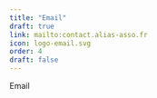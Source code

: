 ```yaml
---
title: "Email"
draft: true
link: mailto:contact.alias-asso.fr
icon: logo-email.svg
order: 4
draft: false 
---
```

Email

